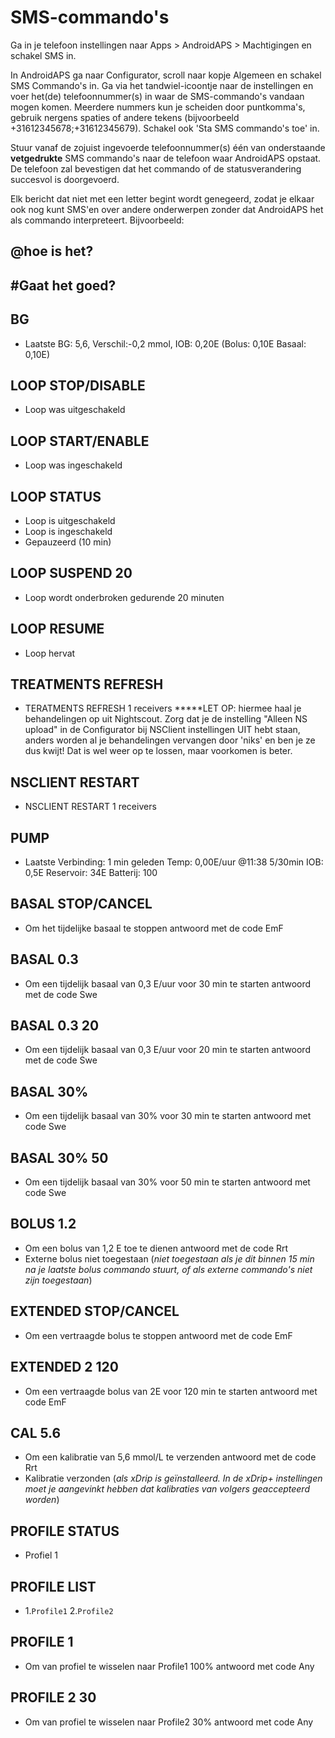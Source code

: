 # SMS-commando's

Ga in je telefoon instellingen naar Apps > AndroidAPS > Machtigingen en schakel SMS in.

In AndroidAPS ga naar Configurator, scroll naar kopje Algemeen en schakel SMS Commando's in. Ga via het tandwiel-icoontje naar de instellingen en voer het(de) telefoonnummer(s) in waar de SMS-commando's vandaan mogen komen. Meerdere nummers kun je scheiden door puntkomma's, gebruik nergens spaties of andere tekens (bijvoorbeeld +31612345678;+31612345679). Schakel ook 'Sta SMS commando's toe' in.

Stuur vanaf de zojuist ingevoerde telefoonnummer(s) één van onderstaande **vetgedrukte** SMS commando's naar de telefoon waar AndroidAPS opstaat. De telefoon zal bevestigen dat het commando of de statusverandering succesvol is doorgevoerd.

Elk bericht dat niet met een letter begint wordt genegeerd, zodat je elkaar ook nog kunt SMS'en over andere onderwerpen zonder dat AndroidAPS het als commando interpreteert. Bijvoorbeeld:

## @hoe is het?

## #Gaat het goed?

## BG

- Laatste BG: 5,6, Verschil:-0,2 mmol, IOB: 0,20E (Bolus: 0,10E Basaal: 0,10E)

## LOOP STOP/DISABLE

- Loop was uitgeschakeld

## LOOP START/ENABLE

- Loop was ingeschakeld

## LOOP STATUS

- Loop is uitgeschakeld
- Loop is ingeschakeld
- Gepauzeerd (10 min)

## LOOP SUSPEND 20

- Loop wordt onderbroken gedurende 20 minuten

## LOOP RESUME

- Loop hervat

## TREATMENTS REFRESH

- TERATMENTS REFRESH 1 receivers *****LET OP: hiermee haal je behandelingen op uit Nightscout. Zorg dat je de instelling "Alleen NS upload" in de Configurator bij NSClient instellingen UIT hebt staan, anders worden al je behandelingen vervangen door 'niks' en ben je ze dus kwijt! Dat is wel weer op te lossen, maar voorkomen is beter.

## NSCLIENT RESTART

- NSCLIENT RESTART 1 receivers

## PUMP

- Laatste Verbinding: 1 min geleden Temp: 0,00E/uur @11:38 5/30min IOB: 0,5E Reservoir: 34E Batterij: 100

## BASAL STOP/CANCEL

- Om het tijdelijke basaal te stoppen antwoord met de code EmF

## BASAL 0.3

- Om een tijdelijk basaal van 0,3 E/uur voor 30 min te starten antwoord met de code Swe

## BASAL 0.3 20

- Om een tijdelijk basaal van 0,3 E/uur voor 20 min te starten antwoord met de code Swe

## BASAL 30%

- Om een tijdelijk basaal van 30% voor 30 min te starten antwoord met code Swe

## BASAL 30% 50

- Om een tijdelijk basaal van 30% voor 50 min te starten antwoord met code Swe

## BOLUS 1.2

- Om een bolus van 1,2 E toe te dienen antwoord met de code Rrt
- Externe bolus niet toegestaan (*niet toegestaan als je dit binnen 15 min na je laatste bolus commando stuurt, of als externe commando's niet zijn toegestaan*)

## EXTENDED STOP/CANCEL

- Om een vertraagde bolus te stoppen antwoord met de code EmF

## EXTENDED 2 120

- Om een vertraagde bolus van 2E voor 120 min te starten antwoord met code EmF

## CAL 5.6

- Om een kalibratie van 5,6 mmol/L te verzenden antwoord met de code Rrt
- Kalibratie verzonden (*als xDrip is geïnstalleerd. In de xDrip+ instellingen moet je aangevinkt hebben dat kalibraties van volgers geaccepteerd worden*)

## PROFILE STATUS

- Profiel 1

## PROFILE LIST

- 1.`Profile1` 2.`Profile2`

## PROFILE 1

- Om van profiel te wisselen naar Profile1 100% antwoord met code Any

## PROFILE 2 30

- Om van profiel te wisselen naar Profile2 30% antwoord met code Any